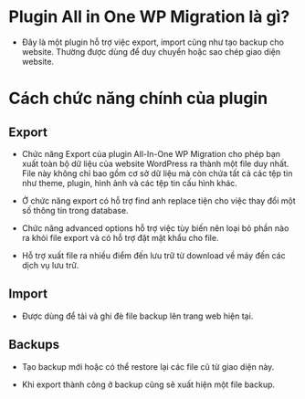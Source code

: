 # Plugin All in One WP Migration là gì?

* Đây là một plugin hỗ trợ việc export, import cũng như tạo backup cho website. Thường được dùng để duy chuyển hoặc sao chép giao diện website.

# Cách chức năng chính của plugin

## Export

* Chức năng Export của plugin All-In-One WP Migration cho phép bạn xuất toàn bộ dữ liệu của website WordPress ra thành một file duy nhất. File này không chỉ bao gồm cơ sở dữ liệu mà còn chứa tất cả các tệp tin như theme, plugin, hình ảnh và các tệp tin cấu hình khác.

* Ở chức năng export có hỗ trợ find anh replace tiện cho việc thay đổi một số thông tin trong database.

* Chức năng advanced options hỗ trợ việc tùy biến nên loại bỏ phần nào ra khỏi file export và có hỗ trợ đặt mật khẩu cho file.

* Hỗ trợ xuất file ra nhiều điểm đến lưu trữ từ download về máy đến các dịch vụ lưu trữ.

## Import

* Được dùng để tải và ghi đè file backup lên trang web hiện tại.

## Backups

* Tạo backup mới hoặc có thể restore lại các file cũ từ giao diện này.

* Khi export thành công ở backup cũng sẽ xuất hiện một file backup.
